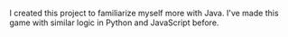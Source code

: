 I created this project to familiarize myself more with Java. I've made this game with similar logic in Python and JavaScript before.
